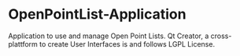 # OpenPointList-Application
Application to use and manage Open Point Lists.  Qt Creator, a cross-plattform to create User Interfaces is and follows LGPL License.
